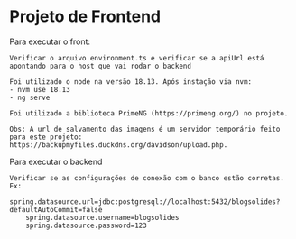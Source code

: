 # Projeto de Frontend

Para executar o front:

    Verificar o arquivo environment.ts e verificar se a apiUrl está apontando para o host que vai rodar o backend

    Foi utilizado o node na versão 18.13. Após instação via nvm:
    - nvm use 18.13
    - ng serve

    Foi utilizado a biblioteca PrimeNG (https://primeng.org/) no projeto.

    Obs: A url de salvamento das imagens é um servidor temporário feito para este projeto: https://backupmyfiles.duckdns.org/davidson/upload.php. 
    


Para executar o backend

    Verificar se as configurações de conexão com o banco estão corretas. Ex:
        spring.datasource.url=jdbc:postgresql://localhost:5432/blogsolides?defaultAutoCommit=false
        spring.datasource.username=blogsolides
        spring.datasource.password=123


